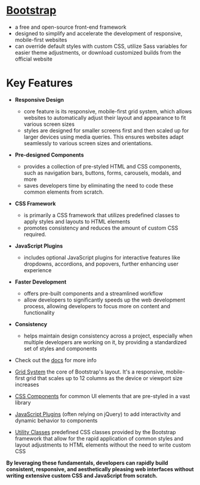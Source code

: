 # [Bootstrap](https://getbootstrap.com/)
- a free and open-source front-end framework
- designed to simplify and accelerate the development of responsive, mobile-first websites
- can override default styles with custom CSS, utilize Sass variables for easier theme adjustments, or download customized builds from the official website
# Key Features
- **Responsive Design**
    - core feature is its responsive, mobile-first grid system, which allows websites to automatically adjust their layout and appearance to fit various screen sizes
    - styles are designed for smaller screens first and then scaled up for larger devices using media queries. This ensures websites adapt seamlessly to various screen sizes and orientations.
- **Pre-designed Components**
    - provides a collection of pre-styled HTML and CSS components, such as navigation bars, buttons, forms, carousels, modals, and more
    - saves developers time by eliminating the need to code these common elements from scratch.
- **CSS Framework**
    - is primarily a CSS framework that utilizes predefined classes to apply styles and layouts to HTML elements
    - promotes consistency and reduces the amount of custom CSS required.
- **JavaScript Plugins**
    - includes optional JavaScript plugins for interactive features like dropdowns, accordions, and popovers, further enhancing user experience
- **Faster Development**
    - offers pre-built components and a streamlined workflow
    - allow developers to significantly speeds up the web development process, allowing developers to focus more on content and functionality
- **Consistency**
    - helps maintain design consistency across a project, especially when multiple developers are working on it, by providing a standardized set of styles and components


- Check out the [docs](https://getbootstrap.com/) for more info

- [Grid System](./GridSystem/README.md) the core of Bootstrap's layout. It's a responsive, mobile-first grid that scales up to 12 columns as the device or viewport size increases

- [CSS Components](./CSSComponents/README.md) for common UI elements that are pre-styled in a vast library 

- [JavaScript Plugins](./JavaScriptPlugins/README.md) (often relying on jQuery) to add interactivity and dynamic behavior to components

- [Utility Classes](./UtilityClasses/README.md) predefined CSS classes provided by the Bootstrap framework that allow for the rapid application of common styles and layout adjustments to HTML elements without the need to write custom CSS

**By leveraging these fundamentals, developers can rapidly build consistent, responsive, and aesthetically pleasing web interfaces without writing extensive custom CSS and JavaScript from scratch.**

